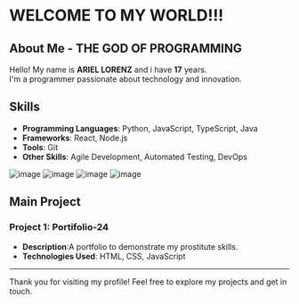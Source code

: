 # WELCOME TO MY WORLD!!!

## About Me - THE GOD OF PROGRAMMING

Hello! My name is **ARIEL LORENZ** and i have **17** years.  
I'm a programmer passionate about technology and innovation.

## Skills

- **Programming Languages**: Python, JavaScript, TypeScript, Java
- **Frameworks**: React, Node.js
- **Tools**: Git
- **Other Skills**: Agile Development, Automated Testing, DevOps
  
![image](https://github.com/user-attachments/assets/4d72d593-25f0-46fa-9324-7dc2e13f41bb)
![image](https://github.com/user-attachments/assets/13379199-baed-4317-9d64-d7dc327def48)
![image](https://github.com/user-attachments/assets/03a804f1-bb8a-48c1-8cb3-bb5cb0511de4)
![image](https://github.com/user-attachments/assets/5c725c9a-6bd5-4aed-a1d9-00657986db71)






## Main Project

### Project 1: Portifolio-24

- **Description**:A portfolio to demonstrate my prostitute skills.
- **Technologies Used**: HTML, CSS, JavaScript

---

Thank you for visiting my profile!
Feel free to explore my projects and get in touch.
